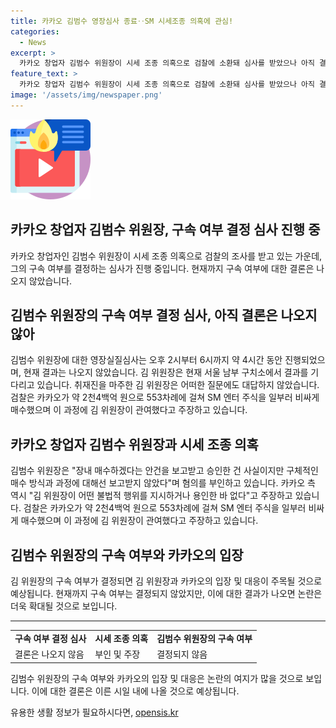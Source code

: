 ```yaml
---
title: 카카오 김범수 영장심사 종료‥SM 시세조종 의혹에 관심!
categories:
  - News
excerpt: >
  카카오 창업자 김범수 위원장이 시세 조종 의혹으로 검찰에 소환돼 심사를 받았으나 아직 결과가 나오지 않았다. 김 위원장과 카카오는 불법행위를 부인하며 구속 여부 결정을 기다리는 가운데, 카카오 관계자들 또한 불법적 행위를 지시하거나 용인하지 않았다고 주장하고 있다. 지난해부터 수사가 본격화되면서 혐의로 구속된 인물들도 있는 가운데, 지금까지 결과는 나오지 않았으며 구속 여부는 이르면 오늘 중에 결정될 것으로 보인다.
feature_text: >
  카카오 창업자 김범수 위원장이 시세 조종 의혹으로 검찰에 소환돼 심사를 받았으나 아직 결과가 나오지 않았다. 김 위원장과 카카오는 불법행위를 부인하며 구속 여부 결정을 기다리는 가운데, 카카오 관계자들 또한 불법적 행위를 지시하거나 용인하지 않았다고 주장하고 있다. 지난해부터 수사가 본격화되면서 혐의로 구속된 인물들도 있는 가운데, 지금까지 결과는 나오지 않았으며 구속 여부는 이르면 오늘 중에 결정될 것으로 보인다.
image: '/assets/img/newspaper.png'
---
```


<p><img src="/assets/img/news.png" alt="rentncar 속보" /></p>

<h2>카카오 창업자 김범수 위원장, 구속 여부 결정 심사 진행 중</h2>

<p data-ke-size="size16">카카오 창업자인 김범수 위원장이 시세 조종 의혹으로 검찰의 조사를 받고 있는 가운데, 그의 구속 여부를 결정하는 심사가 진행 중입니다. 현재까지 구속 여부에 대한 결론은 나오지 않았습니다.</p>

<h2 data-ke-style="style25">김범수 위원장의 구속 여부 결정 심사, 아직 결론은 나오지 않아</h2>

<p data-ke-size="size16">김범수 위원장에 대한 영장실질심사는 오후 2시부터 6시까지 약 4시간 동안 진행되었으며, 현재 결과는 나오지 않았습니다. 김 위원장은 현재 서울 남부 구치소에서 결과를 기다리고 있습니다. 취재진을 마주한 김 위원장은 어떠한 질문에도 대답하지 않았습니다. 검찰은 카카오가 약 2천4백억 원으로 553차례에 걸쳐 SM 엔터 주식을 일부러 비싸게 매수했으며 이 과정에 김 위원장이 관여했다고 주장하고 있습니다.</p>

<h2 data-ke-style="style25">카카오 창업자 김범수 위원장과 시세 조종 의혹</h2>

<p data-ke-size="size16">김범수 위원장은 "장내 매수하겠다는 안건을 보고받고 승인한 건 사실이지만 구체적인 매수 방식과 과정에 대해선 보고받지 않았다"며 혐의를 부인하고 있습니다. 카카오 측 역시 "김 위원장이 어떤 불법적 행위를 지시하거나 용인한 바 없다"고 주장하고 있습니다. 검찰은 카카오가 약 2천4백억 원으로 553차례에 걸쳐 SM 엔터 주식을 일부러 비싸게 매수했으며 이 과정에 김 위원장이 관여했다고 주장하고 있습니다.</p>

<h2 data-ke-style="style25">김범수 위원장의 구속 여부와 카카오의 입장</h2>

<p data-ke-size="size16">김 위원장의 구속 여부가 결정되면 김 위원장과 카카오의 입장 및 대응이 주목될 것으로 예상됩니다. 현재까지 구속 여부는 결정되지 않았지만, 이에 대한 결과가 나오면 논란은 더욱 확대될 것으로 보입니다.</p>

<hr>

<table>
  <tr>
    <td style="text-align: center;"><b>구속 여부 결정 심사</b></td>
    <td style="text-align: center;"><b>시세 조종 의혹</b></td>
    <td style="text-align: center;"><b>김범수 위원장의 구속 여부</b></td>
  </tr>
  <tr>
    <td>결론은 나오지 않음</td>
    <td>부인 및 주장</td>
    <td>결정되지 않음</td>
  </tr>
</table>

<p data-ke-size="size16">김범수 위원장의 구속 여부와 카카오의 입장 및 대응은 논란의 여지가 많을 것으로 보입니다. 이에 대한 결론은 이른 시일 내에 나올 것으로 예상됩니다.</p>
유용한 생활 정보가 필요하시다면, <a href="https://opensis.kr" rel="dofollow">opensis.kr</a>


